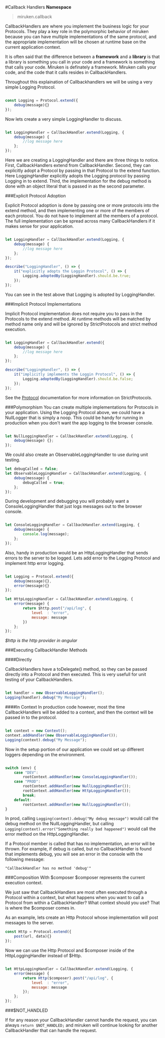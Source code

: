 #Callback Handlers
**Namespace**
>miruken.callback 

CallbackHandlers are where you implement the business logic for your Protocols.
They play a key role in the polymorphic behavior of miruken because 
you can have multiple implementations of the same protocol, and the appropriate implementation will be chosen at runtime base on
the current application context.

It is often said that the difference between a **framework** and a **library** is that a library is something you call in your code and a framework
is something that calls your code.  Miruken is definately a framework.  Miruken calls your code, and the code that it calls resides in 
CallbackHandlers.

Throughout this explaination of Callbackhandlers we will be using a very simple Logging Protocol.

```Javascript

const Logging = Protocol.extend({ 
    debug(message){}
});

```

Now lets create a very simple LoggingHandler to discuss.
 
```Javascript

let LoggingHandler = CallbackHandler.extend(Logging, {
    debug(message) {
        //log message here 
    };
});

```

Here we are creating a LoggingHandler and there are three things to notice.  First, CallbackHandlers extend from CallbackHandler.
Second, they can explicitly adopt a Protocol by passing in that Protocol to the extend function. Here LoggingHandler explicitly 
adopts the Logging protocol by passing Logging in to extend. Third, the implementation for the debug method is done with an object
literal that is passed in as the second parameter. 

###Explicit Protocol Adoption

Explicit Protocol adoption is done by passing one or more protocols into the extend method, and then implementing
one or more of the members of each protocol. You do not have to implement all the members of a protocol.  The full
implementation can be spread across many CallbackHandlers if it makes sense for your application.

```Javascript

let LoggingHandler = CallbackHandler.extend(Logging, {
    debug(message) {
        //log message here 
    };
});

describe("LoggingHandler", () => {
    it("explicitly adopts the Loggin Protocol", () => {
        Logging.adoptedBy(LoggingHandler).should.be.true;
    });
});

```

You can see in the test above that Logging is adopted by LoggingHandler.

###Implicit Protocol Implementations

Implicit Protocol implementation does not require you to pass in the Protocols to the extend method.
At runtime methods will be matched by method name only and will be ignored by StrictProtocols and strict method execution.

```Javascript

let LoggingHandler = CallbackHandler.extend({
    debug(message) {
        //log message here 
    };
});

describe("LoggingHandler", () => {
    it("implicitly implements the Loggin Protocol", () => {
        Logging.adoptedBy(LoggingHandler).should.be.false;
    });
});
```
 
See the [Protocol](Protocol.md) documentation for more information on StrictProtocols.

###Polymorphism
You can create multiple implementations for Protocols in your application.
Using the Logging Protocol above, we could have a NullLogger that is simply a noop.
This could be handy for running in production when you don't want the app logging to the browser console.

```Javascript

let NullLoggingHandler = CallbackHandler.extend(Logging, {
    debug(message) {};
});

```

We could also create an ObservableLoggingHandler to use during unit testing.

```Javascript
let debugCalled = false;
let ObservableLoggingHandler = CallbackHandler.extend(Logging, {
    debug(message) {
        debugCalled = true; 
    };
});

```
 
During development and debugging you will probably want a ConsoleLoggingHandler that just
logs messages out to the browser console.

```Javascript

let ConsoleLoggingHandler = CallbackHandler.extend(Logging, {
    debug(message) {
        console.log(message);
    };
});

```

Also, handy in production would be an HttpLoggingHandler that sends errors to the server to be logged.
Lets add error to the Logging Protocol and implement http error logging. 

```Javascript

let Logging = Protocol.extend({
    debug(message){},
    error(message){}
});

let HttpLoggingHandler = CallbackHandler.extend(Logging, {
    error(message) {
        return $http.post("/api/log", {
            level  : "error",
            message: message
        })
    };
});

```
*$http is the http provider in angular*

###Executing CallbackHandler Methods


####Directly

CallbackHandlers have a toDelegate() method, so they can be passed directly into a Protocol and then executed.
This is very usefull for unit testing of your CallbackHandlers.

```JavaScript

let handler = new ObservableLoggingHandler();
Logging(handler).debug("My Message");

```


####In Context
In production code however, most the time CallbackHandlers will be added to a context, and then
the context will be passed in to the protocol. 

```JavaScript

let context = new Context();
context.addHandler(new ObservableLoggingHandler());
Logging(context).debug("My Message");

```

Now in the setup portion of our application we could set up different loggers depending on the environment.

```JavaScript

switch (env) {
    case "DEV":
        rootContext.addHandler(new ConsoleLoggingHandler());
    case "PROD":
        rootContext.addHandler(new NullLoggingHandler());
        rootContext.addHandler(new HttpLoggingHandler());
        break;
    default:
        rootContext.addHandler(new NullLoggingHandler());
}

```

In prod, calling `Logging(context).debug("My debug message")` would call the debug method on the NullLoggingHandler, but calling
`Logging(context).error("Something really bad happened")` would call the error method on the HttpLoggingHandler.

If a Protocol member is called that has no implementation, an error will be thrown. 
For example, if debug is called, but no CallbackHandler is found that implements debug, you will see an error in the console with the following message:

```
"CallbackHandler has no method 'debug'"
```

###Composition With $composer
$composer represents the current execution context.

We just saw that CallbackHandlers are most often executed through a Protocol within a context, but what happens 
when you want to call a Protocol from within a CallbackHandler? What context should you use? That is where the $composer comes in.  

As an example, lets create an Http Protocol whose implementation will post messages to the server.

```JavaScript
const Http = Protocol.extend({
    post(url, data){}
});

```

Now we can use the Http Protocol and $composer inside of the HttpLoggingHandler instead of $Http.

```Javascript

let HttpLoggingHandler = CallbackHandler.extend(Logging, {
    error(message) {
        return Http($composer).post("/api/log", {
            level  : "error",
            message: message
        });
    };
});


```

###$NOT_HANDLED

If for any reason your CallbackHandler cannot handle the request, you can always `return $NOT_HANDLED;`
and miruken will continue looking for another CallbackHandler that can handle the request. 
